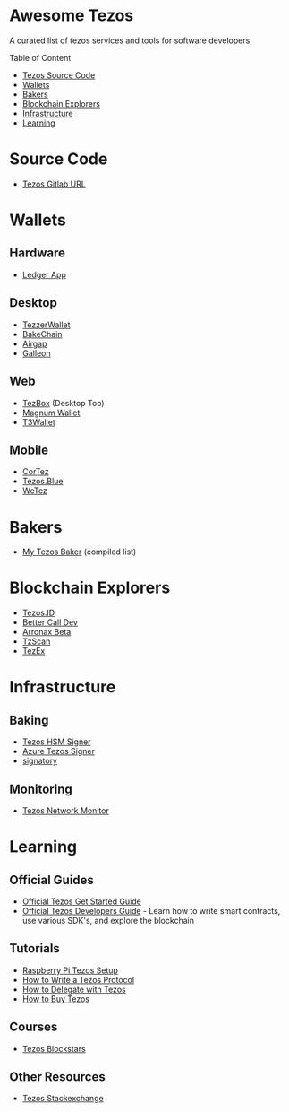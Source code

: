 Awesome Tezos
===============
A curated list of tezos services and tools for software developers

Table of Content

- [Tezos Source Code](#source-code)
- [Wallets](#wallets)
- [Bakers](#bakers)
- [Blockchain Explorers](#blockchain-explorers)
- [Infrastructure](#infrastructure)
- [Learning](#learning)


# Source Code

- [Tezos Gitlab URL](https://gitlab.com/tezos/tezos)

# Wallets

## Hardware
- [Ledger App](https://www.ledger.com/tezos-wallet/)

## Desktop
- [TezzerWallet](https://github.com/Tezzerwallet)
- [BakeChain](https://bakechain.github.io/#home)
- [Airgap](https://airgap.it/)
- [Galleon](https://galleon-wallet.tech/)

## Web
- [TezBox](https://tezbox.com/) (Desktop Too)
- [Magnum Wallet](https://magnumwallet.co/)
- [T3Wallet](https://magnumwallet.co/)

## Mobile
- [CorTez](https://play.google.com/store/apps/details?id=com.tezcore.cortez)
- [Tezos.Blue](https://play.google.com/store/apps/details?id=de.lautereck.tezos.blue)
- [WeTez](http://www.wetez.io/pc/homepage)

# Bakers
- [My Tezos Baker](https://www.mytezosbaker.com/) (compiled list)

# Blockchain Explorers

- [Tezos.ID](https://tezos.id/)
- [Better Call Dev](https://better-call.dev/)
- [Arronax Beta](https://arronax-beta.cryptonomic.tech/)
- [TzScan](https://tzscan.io/)
- [TezEx](http://tezex.info/)

# Infrastructure

## Baking

- [Tezos HSM Signer](https://gitlab.com/polychainlabs/tezos-hsm-signer)
- [Azure Tezos Signer](https://github.com/tezzigator/azure-tezos-signer)
- [signatory](https://github.com/ecadlabs/signatory)

## Monitoring

- [Tezos Network Monitor](https://gitlab.com/polychainlabs/tezos-network-monitor)

# Learning

## Official Guides
- [Official Tezos Get Started Guide](https://tezos.com/get-started/)
- [Official Tezos Developers Guide](https://developers.tezos.com/) - Learn how to write smart contracts, use various SDK's, and explore the blockchain

## Tutorials
- [Raspberry Pi Tezos Setup](https://github.com/maxtez-raspbaker/tezos-rpi3/wiki/%5Bb%5D-Notes-to-setup-a-RPI3-with-Fedora-OS-%28aarch64-armv8%29-to-run-Tezos-starting-from-the-plain-OS-%28revised-07-04-19%29)
- [How to Write a Tezos Protocol](https://blog.nomadic-labs.com/how-to-write-a-tezos-protocol.html)
- [How to Delegate with Tezos](https://blog.polychainlabs.com/tezos/2019/06/03/delegating-tezos.html)
- [How to Buy Tezos](https://wheretobuytezos.com/how-to-buy-tezos-xtz)

## Courses
- [Tezos Blockstars](https://tezos.b9lab.com/)

## Other Resources

- [Tezos Stackexchange](https://tezos.stackexchange.com/questions)
